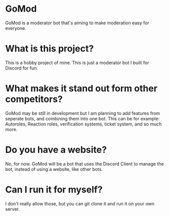 # GoMod

GoMod is a moderator bot that's aiming to make moderation easy for everyone.

# What is this project?

This is a hobby project of mine. This is just a moderator bot I built for Discord for fun.

# What makes it stand out form other competitors?

GoMod may be still in development but I am planning to add features from seperate bots, and combining them into one bot. This can be for example: Autoroles, Reaction roles, verification systems, ticket system, and so much more.

# Do you have a website?

No, for now. GoMod will be a bot that uses the Discord Client to manage the bot, instead of using a website, like other bots.

# Can I run it for myself?

I don't really allow those, but you can git clone it and run it on your own server.